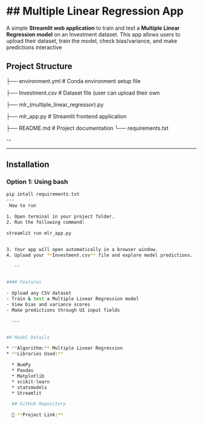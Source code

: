 # ## Multiple Linear Regression App

A simple **Streamlit web application** to train and test a **Multiple Linear Regression model** on an Investment dataset.
This app allows users to upload their dataset, train the model, check bias/variance, and make predictions interactive

## Project Structure

├── environment.yml # Conda environment setup file

├── Investment.csv # Dataset file (user can upload their own

├── mlr_(multiple_linear_regressor).py

├── mlr_app.py # Streamlit frontend application

├── README.md # Project documentation
└── requirements.txt

--

---

## Installation

### Option 1: Using bash

```bash
pip intall requirements.txt
---
 How to run

1. Open terminal in your project folder.
2. Run the following command:

streamlit run mlr_app.py


3. Your app will open automatically in a browser window.
4. Upload your **Investment.csv** file and explore model predictions.

   --


#### Features

- Upload any CSV dataset
- Train & test a Multiple Linear Regression model
- View bias and variance scores
- Make predictions through UI input fields

  ---


## Model Details

* **Algorithm:** Multiple Linear Regression
* **Libraries Used:**

  * NumPy
  * Pandas
  * Matplotlib
  * scikit-learn
  * statsmodels
  * Streamlit

  ## GitHub Repository

  🔗 **Project Link:**
```
